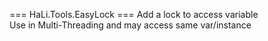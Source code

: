 === HaLi.Tools.EasyLock ===
Add a lock to access variable</br>
Use in Multi-Threading and may access same var/instance
